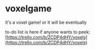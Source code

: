 # voxelgame

it's a voxel game! or it will be eventually

to-do list is here if anyone wants to peek: [https://trello.com/b/ZCDP4dHY/voxels](https://trello.com/b/ZCDP4dHY/voxels)
